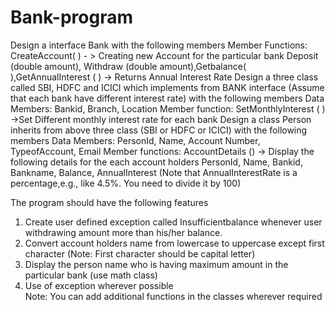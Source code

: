 # Bank-program
Design a interface Bank with the following members
Member Functions: CreateAccount( ) - > Creating new Account for the particular bank
Deposit (double amount), Withdraw (double amount),Getbalance( ),GetAnnualInterest ( ) -> Returns Annual Interest Rate 
Design a three class called SBI, HDFC and ICICI which implements from BANK interface (Assume that each bank have different interest rate) with the following members
Data Members: Bankid, Branch, Location
Member function: SetMonthlyInterest ( ) ->Set Different monthly interest rate for each bank
Design a class Person inherits from above three class (SBI or HDFC or ICICI) with the following members
Data Members: PersonId, Name, Account Number, TypeofAccount, Email 
Member functions: AccountDetails () -> Display the following details for the each account holders
PersonId, Name, Bankid, Bankname, Balance, AnnualInterest (Note that AnnualInterestRate is a percentage,e.g., like 4.5%. You need to divide it by 100)

The program should have the following features
1.	Create user defined exception called Insufficientbalance whenever user withdrawing amount more than his/her balance.
2.	Convert account holders name from lowercase to uppercase except first character (Note: First character should be capital letter)
3.	Display the person name who is having maximum amount in the particular bank (use math class)
4.	Use of exception wherever possible  
Note: You can add additional functions in the classes wherever required
